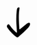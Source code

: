 <svg width="56" height="72" viewBox="0 0 56 72" fill="none" xmlns="http://www.w3.org/2000/svg">
<g clip-path="url(#clip0_1_89)">
<path d="M55.0301 39.81C55.0305 41.3922 54.5908 42.9434 53.7601 44.29C52.4508 46.4789 50.8719 48.4947 49.0602 50.29C45.9202 53.48 42.7801 56.67 39.5201 59.72C36.0201 62.99 32.3802 66.11 28.8002 69.3C28.3202 69.72 27.8001 70.14 27.3301 70.53C25.7601 71.76 25.0501 71.79 23.5001 70.68C20.1176 68.2646 16.928 65.5898 13.9601 62.68C9.38733 58.2094 5.28274 53.2839 1.71007 47.98C-0.0199302 45.4 0.89007 42.31 3.71007 40.69C4.06801 40.5092 4.47208 40.4402 4.86974 40.4919C5.2674 40.5436 5.64038 40.7137 5.94017 40.98C6.77017 41.98 7.57017 42.98 8.31017 43.98C11.7615 48.7831 15.6623 53.2466 19.9601 57.31C20.9601 58.31 22.1401 59.17 23.2801 60.04C23.5619 60.111 23.8598 60.0791 24.1201 59.95C24.2341 59.8379 24.305 59.6892 24.3202 59.53C24.3456 59.3744 24.3456 59.2156 24.3202 59.06C23.8902 52.06 23.3801 45.06 23.0301 38.06C22.5655 28.3243 22.8229 18.5676 23.8002 8.87C23.9595 7.44254 24.2234 6.02873 24.5901 4.64C24.7724 3.77608 25.1804 2.97586 25.7723 2.3207C26.3643 1.66554 27.119 1.1788 27.9601 0.909992C28.2204 0.813717 28.4994 0.778615 28.7755 0.807392C29.0516 0.83617 29.3175 0.928065 29.5524 1.07596C29.7873 1.22386 29.985 1.4238 30.1302 1.66033C30.2755 1.89685 30.3644 2.16361 30.3901 2.43999C30.4166 2.91719 30.3999 3.39582 30.3401 3.87C28.3401 15.28 28.5001 26.76 29.2301 38.26C29.3801 40.65 29.5001 43.04 29.6201 45.44C29.7001 47.04 29.7501 48.63 29.8401 50.23C29.8401 51.02 29.8401 52.01 30.7201 52.23C31.3255 52.1565 31.8924 51.8941 32.3401 51.48C32.7275 51.199 33.0951 50.8916 33.4402 50.56C37.1302 47.5 40.8001 44.42 44.5101 41.38C45.599 40.4444 46.7592 39.5952 47.9801 38.84C49.225 38.1286 50.5341 37.536 51.8901 37.07C52.2324 36.9628 52.595 36.9368 52.9491 36.994C53.3032 37.0512 53.6392 37.1902 53.9303 37.3998C54.2214 37.6094 54.4597 37.8839 54.6263 38.2015C54.7929 38.5192 54.8832 38.8713 54.8901 39.23C54.9801 39.43 55.0001 39.58 55.0301 39.81Z" fill="black"/>
</g>
<defs>
<clipPath id="clip0_1_89">
<rect width="54.21" height="70.71" fill="white" transform="translate(0.820068 0.809998)"/>
</clipPath>
</defs>
</svg>
